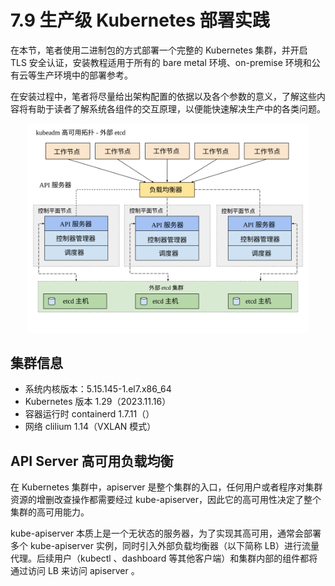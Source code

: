 # 7.9 生产级 Kubernetes 部署实践

在本节，笔者使用二进制包的方式部署一个完整的 Kubernetes 集群，并开启 TLS 安全认证，安装教程适用于所有的 bare metal 环境、on-premise 环境和公有云等生产环境中的部署参考。

在安装过程中，笔者将尽量给出架构配置的依据以及各个参数的意义，了解这些内容将有助于读者了解系统各组件的交互原理，以便能快速解决生产中的各类问题。

<div  align="center">
	<img src="../assets/kubeadm-ha-topology-external-etcd.svg" width = "450"  align=center />
</div>


## 集群信息

- 系统内核版本：5.15.145-1.el7.x86_64
- Kubernetes 版本 1.29（2023.11.16）
- 容器运行时 containerd 1.7.11（）
- 网络 clilium 1.14（VXLAN 模式）


## API Server 高可用负载均衡

在 Kubernetes 集群中，apiserver 是整个集群的入口，任何用户或者程序对集群资源的增删改查操作都需要经过 kube-apiserver，因此它的高可用性决定了整个集群的高可用能力。

kube-apiserver 本质上是一个无状态的服务器，为了实现其高可用，通常会部署多个 kube-apiserver 实例，同时引入外部负载均衡器（以下简称 LB）进行流量代理。后续用户（kubectl 、dashboard 等其他客户端）和集群内部的组件都将通过访问 LB 来访问 apiserver 。


